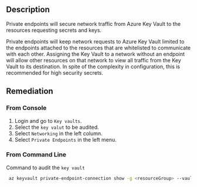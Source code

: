 ## Description

Private endpoints will secure network traffic from Azure Key Vault to the resources requesting secrets and keys.

Private endpoints will keep network requests to Azure Key Vault limited to the endpoints attached to the resources that are whitelisted to communicate with each other. Assigning the Key Vault to a network without an endpoint will allow other resources on that network to view all traffic from the Key Vault to its destination. In spite of the complexity in configuration, this is recommended for high security secrets.

## Remediation

### From Console

1. Login and go to `Key vaults`.
2. Select the `key valut` to be audited.
3. Select `Networking` in the left column.
4. Select `Private Endpoints` in the left menu.

### From Command Line

Command to audit the `key vault`

```bash
 az keyvault private-endpoint-connection show -g <resourceGroup> --vault-name <keyVaultName>
```
